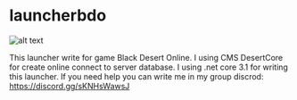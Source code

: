 # launcherbdo
![alt text](https://i.imgur.com/SfoZU4s.png)

This launcher write for game Black Desert Online.
I using CMS DesertCore for create online connect to server database.
I using .net core 3.1 for writing this launcher.
If you need help you can write me in my group discrod: https://discord.gg/sKNHsWawsJ
